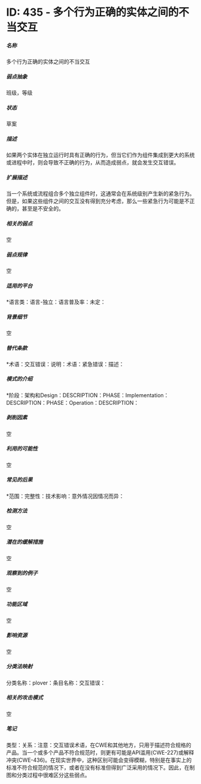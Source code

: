 # ID: 435 - 多个行为正确的实体之间的不当交互
<h5>名称</h5>多个行为正确的实体之间的不当交互
<h5>弱点抽象</h5>班级，等级
<h5>状态</h5>草案
<h5>描述</h5>如果两个实体在独立运行时具有正确的行为，但当它们作为组件集成到更大的系统或进程中时，则会导致不正确的行为，从而造成弱点，就会发生交互错误。
<h5>扩展描述</h5>当一个系统或流程组合多个独立组件时，这通常会在系统级别产生新的紧急行为。但是，如果这些组件之间的交互没有得到充分考虑，那么一些紧急行为可能是不正确的，甚至是不安全的。
<h5>相关的弱点</h5>空
<h5>弱点规律</h5>空
<h5>适用的平台</h5>*语言类：语言-独立：语言普及率：未定：
<h5>背景细节</h5>空
<h5>替代条款</h5>*术语：交互错误：说明：术语：紧急错误：描述：
<h5>模式的介绍</h5>*阶段：架构和Design：DESCRIPTION：PHASE：Implementation：DESCRIPTION：PHASE：Operation：DESCRIPTION：
<h5>剥削因素</h5>空
<h5>利用的可能性</h5>空
<h5>常见的后果</h5>*范围：完整性：技术影响：意外情况因情况而异：
<h5>检测方法</h5>空
<h5>潜在的缓解措施</h5>空
<h5>观察到的例子</h5>空
<h5>功能区域</h5>空
<h5>影响资源</h5>空
<h5>分类法映射</h5>分类名称：plover：条目名称：交互错误：
<h5>相关的攻击模式</h5>空
<h5>笔记</h5>类型：关系：注意：交互错误术语，在CWE和其他地方，只用于描述符合规格的产品。当一个或多个产品不符合规范时，则更有可能是API滥用(CWE-227)或解释冲突(CWE-436)。在现实世界中，这种区别可能会变得模糊，特别是在事实上的标准不符合规范的情况下，或者在没有标准但得到广泛采用的情况下。因此，在制图和分类过程中很难区分这些弱点。


